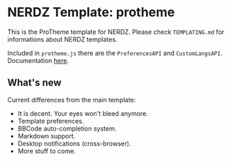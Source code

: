 NERDZ Template: protheme
========================

This is the ProTheme template for NERDZ. Please check `TEMPLATING.md` for informations about NERDZ templates.

Included in `protheme.js` there are the `PreferencesAPI` and `CustomLangsAPI`. Documentation [here](https://niggazwithattitu.de/u/robertof/protheme/apidoc/).

What's new
----------
Current differences from the main template:

- It is decent. Your eyes won't bleed anymore.
- Template preferences.
- BBCode auto-completion system.
- Markdown support.
- Desktop notifications (cross-browser).
- More stuff to come.